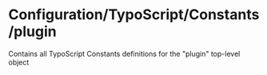 # Configuration/TypoScript/Constants/plugin

Contains all TypoScript Constants definitions for the "plugin" top-level object